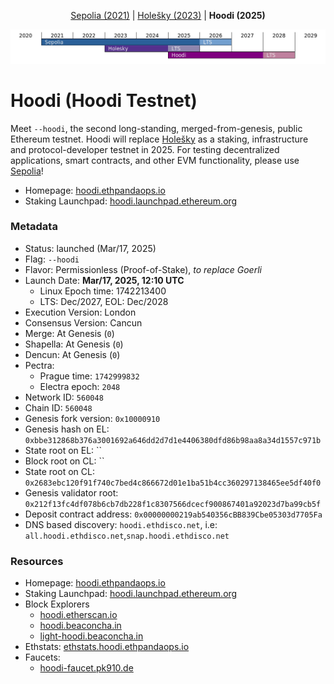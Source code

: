 <p align="center"><a href="https://github.com/eth-clients/sepolia">Sepolia (2021)</a> | <a href="https://github.com/eth-clients/holesky">Holešky (2023)</a> | <strong>Hoodi (2025)</strong></p>
<p align="center"><img src="./assets/hoodi.png" /></p>

# Hoodi (Hoodi Testnet)

Meet `--hoodi`, the second long-standing, merged-from-genesis, public Ethereum testnet. Hoodi will replace <a href="https://github.com/eth-clients/holesky">Holešky</a> as a staking, infrastructure and protocol-developer testnet in 2025. For testing decentralized applications, smart contracts, and other EVM functionality, please use <a href="https://github.com/eth-clients/sepolia">Sepolia</a>!

* Homepage: [hoodi.ethpandaops.io](https://hoodi.ethpandaops.io)
* Staking Launchpad: [hoodi.launchpad.ethereum.org](https://hoodi.launchpad.ethereum.org)

### Metadata

* Status: launched (Mar/17, 2025)
* Flag: `--hoodi`
* Flavor: Permissionless (Proof-of-Stake), _to replace Goerli_
* Launch Date: **Mar/17, 2025, 12:10 UTC**
  * Linux Epoch time: 1742213400
  * LTS: Dec/2027, EOL: Dec/2028
* Execution Version: London
* Consensus Version: Cancun
* Merge: At Genesis (`0`)
* Shapella: At Genesis (`0`)
* Dencun: At Genesis (`0`)
* Pectra:
  * Prague time: `1742999832`
  * Electra epoch: `2048`
* Network ID: `560048`
* Chain ID: `560048`
* Genesis fork version: `0x10000910`
* Genesis hash on EL: `0xbbe312868b376a3001692a646dd2d7d1e4406380dfd86b98aa8a34d1557c971b`
* State root on EL: ``
* Block root on CL: ``
* State root on CL: `0x2683ebc120f91f740c7bed4c866672d01e1ba51b4cc360297138465ee5df40f0`
* Genesis validator root: `0x212f13fc4df078b6cb7db228f1c8307566dcecf900867401a92023d7ba99cb5f`
* Deposit contract address: `0x00000000219ab540356cBB839Cbe05303d7705Fa`
* DNS based discovery: `hoodi.ethdisco.net`, i.e: `all.hoodi.ethdisco.net`,`snap.hoodi.ethdisco.net`

### Resources

* Homepage: [hoodi.ethpandaops.io](https://hoodi.ethpandaops.io)
* Staking Launchpad: [hoodi.launchpad.ethereum.org](https://hoodi.launchpad.ethereum.org)
* Block Explorers
  * [hoodi.etherscan.io](https://hoodi.etherscan.io/)
  * [hoodi.beaconcha.in](https://hoodi.beaconcha.in/)
  * [light-hoodi.beaconcha.in](https://light-hoodi.beaconcha.in/)
* Ethstats: [ethstats.hoodi.ethpandaops.io](https://ethstats.hoodi.ethpandaops.io)
* Faucets:
  * [hoodi-faucet.pk910.de](https://hoodi-faucet.pk910.de/)
